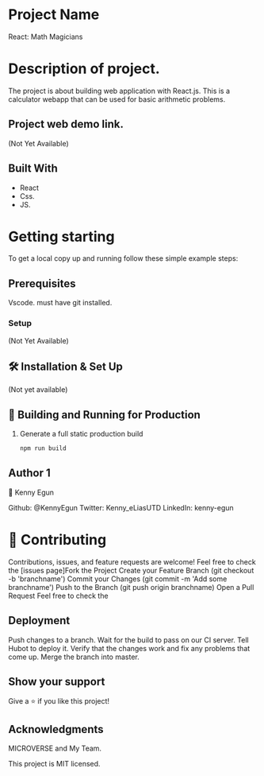 # Project Name 
React: Math Magicians

# Description of project.
The project is about building web application with React.js. This is a calculator webapp that can be used for basic arithmetic problems.


## Project web demo link.
(Not Yet Available)


## Built With 
- React
- Css. 
- JS.

# Getting starting 
To get a local copy up and running follow these simple example steps:

## Prerequisites
 Vscode. 
 must have git installed.

### Setup
(Not Yet Available)

## 🛠 Installation & Set Up
(Not yet available)

## 🚀 Building and Running for Production

1. Generate a full static production build

   ```sh
   npm run build

## Author 1
👤 Kenny Egun

Github: @KennyEgun
Twitter: Kenny_eLiasUTD
LinkedIn: kenny-egun

# 🤝 Contributing
 Contributions, issues, and feature requests are welcome! Feel free to check the [issues page]Fork the Project Create your Feature Branch (git checkout -b 'branchname') Commit your Changes (git commit -m 'Add some branchname') Push to the Branch (git push origin branchname) Open a Pull Request Feel free to check the

 ## Deployment
  Push changes to a branch. Wait for the build to pass on our CI server. Tell Hubot to deploy it. Verify that the changes work and fix any problems that come up. Merge the branch into master.

## Show your support 
Give a ⭐️ if you like this project!

## Acknowledgments 
MICROVERSE and My Team.

This project is MIT licensed.